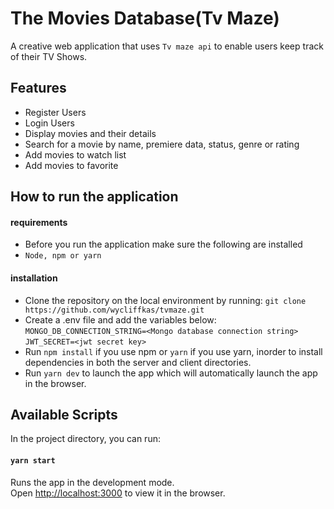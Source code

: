 # The Movies Database(Tv Maze)

A creative web application that uses `Tv maze api` to enable users keep track of their TV Shows.

## Features

- Register Users
- Login Users
- Display movies and their details
- Search for a movie by name, premiere data, status, genre or rating
- Add movies to watch list
- Add movies to favorite

## How to run the application

#### requirements

- Before you run the application make sure the following are installed
- `Node, npm or yarn`

#### installation

- Clone the repository on the local environment by running:
  `git clone https://github.com/wycliffkas/tvmaze.git`
- Create a .env file and add the variables below:
 `MONGO_DB_CONNECTION_STRING=<Mongo database connection string>`
 `JWT_SECRET=<jwt secret key>`
- Run `npm install` if you use npm or `yarn` if you use yarn, inorder to install dependencies in both the server and client directories.
- Run `yarn dev` to launch the app which will automatically launch the app in the browser.

## Available Scripts

In the project directory, you can run:

#### `yarn start`

Runs the app in the development mode.<br />
Open [http://localhost:3000](http://localhost:3000) to view it in the browser.
